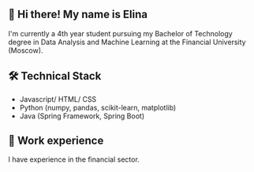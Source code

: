 ## 👋 Hi there! My name is Elina

I'm currently a 4th year student pursuing my Bachelor of Technology degree in Data Analysis and Machine Learning at the Financial University (Moscow).

## 🛠 Technical Stack

*   Javascript/ HTML/ CSS
*   Python (numpy, pandas, scikit-learn, matplotlib)
*   Java (Spring Framework, Spring Boot)

## 🏢 Work experience
I have experience in the financial sector.


<!--
**ElinaSht/ElinaSht** is a ✨ _special_ ✨ repository because its `README.md` (this file) appears on your GitHub profile.

Here are some ideas to get you started:

- 🔭 I’m currently working on ...
- 🌱 I’m currently learning ...
- 👯 I’m looking to collaborate on ...
- 🤔 I’m looking for help with ...
- 💬 Ask me about ...
- 📫 How to reach me: ...
- 😄 Pronouns: ...
- ⚡ Fun fact: ...
-->
